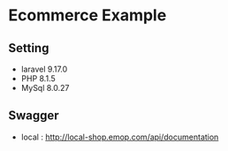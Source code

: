 # Ecommerce Example

## Setting
- laravel 9.17.0
- PHP 8.1.5
- MySql 8.0.27

## Swagger
- local : http://local-shop.emop.com/api/documentation
